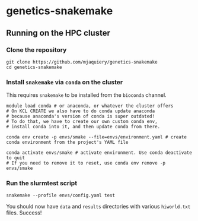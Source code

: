 # genetics-snakemake

## Running on the HPC cluster

### Clone the repository

```shell
git clone https://github.com/mjaquiery/genetics-snakemake
cd genetics-snakemake
```

###  Install `snakemake` via `conda` on the cluster
This requires `snakemake` to be installed from the `bioconda` channel. 

```shell
module load conda # or anaconda, or whatever the cluster offers
# On KCL CREATE we also have to do conda update anaconda 
# because anaconda's version of conda is super outdated!
# To do that, we have to create our own custom conda env,
# install conda into it, and then update conda from there.

conda env create -p envs/smake --file=envs/environment.yaml # create conda environment from the project's YAML file

conda activate envs/smake # activate environment. Use conda deactivate to quit
# If you need to remove it to reset, use conda env remove -p envs/smake
```

### Run the slurmtest script

```shell
snakemake --profile envs/config.yaml test
```

You should now have `data` and `results` directories with various `hiworld.txt` files. Success!
